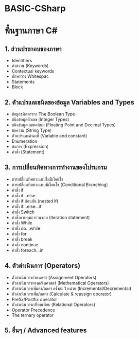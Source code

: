 # BASIC-CSharp
# พื้นฐานภาษา C#

## 1.	ส่วนประกอบของภาษา	
* Identifiers
* คำสงวน (Keywords)	
* Contextual keywords	
* อักษรว่าง Whitespac
* Statements	
* Block
 
 
## 2.	ตัวแปรและชนิดของข้อมูล Variables and Types
* ข้อมูลชนิดตรรกะ The Boolean Type	
* ชนิดข้อมูลตัวเลข (Integer Types)	
* ชนิดข้อมูลเลขทศนิยม (Floating Point and Decimal Types)	
* ข้อความ (String Type)	
* ตัวแปรและค่าคงที่ (Variable and constant)	
* Enumeration	
* สมการ (Expression)	
* คำสั่ง (Statement)	

## 3.	การเปลี่ยนทิศทางการทำงานของโปรแกรม
* การเปลี่ยนทิศทางแบบไม่มีเงื่อนไข	
* การเปลี่ยนทิศทางแบบมีเงื่อนไข (Conditional Branching)	
 * คำสั่ง if
 * คำสั่ง if…else
 * คำสั่ง if ซ้อนกัน (nested if)
 * คำสั่ง if…else…if
 * คำสั่ง Switch
* คำสั่งควบคุมการวนรอบ (Iteration statement)
 * คำสั่ง While
 * คำสั่ง do…while
 * คำสั่ง for
 * คำสั่ง break
 * คำสั่ง continue
 * คำสั่ง foreach…in

##  4.	ตัวดำเนินการ (Operators)
* ตัวดำเนินการกำหนดค่า (Assignment Operators)
* ตัวดำเนินการทางคณิตศาสตร์ (Methematical Operators)
* ตัวดำเนินการเพิ่มค่า/ลดค่า ครั้งละ 1 หน่วย (Incremental/Decremental)
* ตัวดำเนินการเพิ่ม/ลดค่า (Calculate & reassign operator)
* Prefix/Postfix operator
* ตัวดำเนินการเปรียบเทียบ (Relational Operators)
* Operator Precedence
* The ternary operator

## 5.	อื่นๆ / Advanced features

